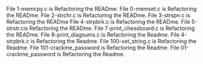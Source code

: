 File 1-memcpy.c is Refactoring the READme.
File 0-memset.c is Refactoring the READme.
File 2-strchr.c is Refactoring the READme.
File 3-strspn.c is Refactoring the READme
File 4-strpbrk.c is Refactoring the READme.
File 5-strstr.cis Refactoring the READme.
File 7-print_chessboard.c is Refactoring the READme.
File 8-print_diagsums.c is Refactoring the Readme.
File 4-strpbrk.c is Refactoring the Readme.
File 100-set_string.c is Refactoring the Readme.
File 101-crackme_password is Refactoring the Readme.
File 01-crackme_password is Refactoring the Readme.
